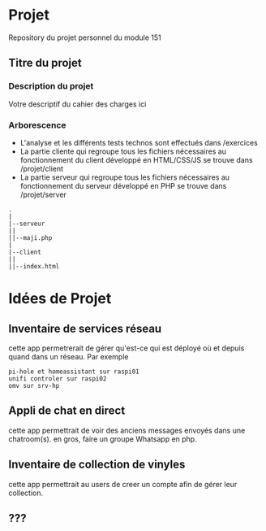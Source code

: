 # Projet
Repository du projet personnel du module 151

## Titre du projet

### Description du projet
Votre descriptif du cahier des charges ici

### Arborescence
- L'analyse et les différents tests technos sont effectués dans /exercices
- La partie cliente qui regroupe tous les fichiers nécessaires au fonctionnement du client développé en HTML/CSS/JS se trouve dans /projet/client </br>
- La partie serveur qui regroupe tous les fichiers nécessaires au fonctionnement du serveur développé en PHP se trouve dans /projet/server
```
.
|
|--serveur
||
||--maji.php
|
|--client
||
||--index.html
```
# Idées de Projet
## Inventaire de services réseau
cette app permetrerait de gérer qu'est-ce qui est déployé où et depuis quand dans un réseau.
Par exemple
```
pi-hole et homeassistant sur raspi01
unifi controler sur raspi02
omv sur srv-hp
```
## Appli de chat en direct
cette app permettrait de voir des anciens messages envoyés dans une chatroom(s). en gros, faire un groupe Whatsapp en php.

## Inventaire de collection de vinyles
cette app permettrait au users de creer un compte afin de gérer leur collection. 

## ???

